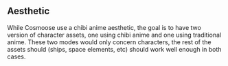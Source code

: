 ## Aesthetic

While Cosmoose use a chibi anime aesthetic, the goal is to have two version of character assets, one using chibi anime and one using traditional anime.
These two modes would only concern characters, the rest of the assets should (ships, space elements, etc) should work well enough in both cases.
